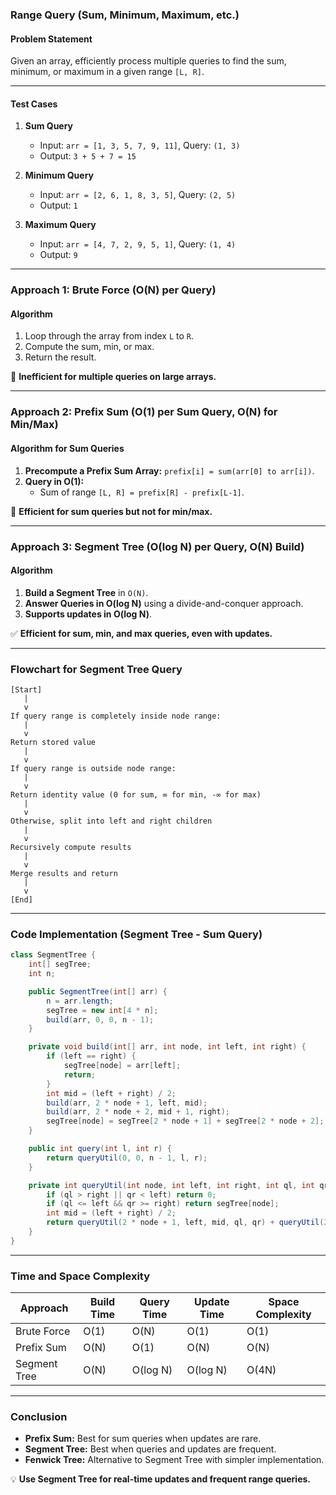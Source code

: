 ### **Range Query (Sum, Minimum, Maximum, etc.)**  

#### **Problem Statement**  
Given an array, efficiently process multiple queries to find the sum, minimum, or maximum in a given range `[L, R]`.  

---  

#### **Test Cases**  
1. **Sum Query**  
   - Input: `arr = [1, 3, 5, 7, 9, 11]`, Query: `(1, 3)`  
   - Output: `3 + 5 + 7 = 15`  

2. **Minimum Query**  
   - Input: `arr = [2, 6, 1, 8, 3, 5]`, Query: `(2, 5)`  
   - Output: `1`  

3. **Maximum Query**  
   - Input: `arr = [4, 7, 2, 9, 5, 1]`, Query: `(1, 4)`  
   - Output: `9`  

---  

### **Approach 1: Brute Force (O(N) per Query)**  
#### **Algorithm**  
1. Loop through the array from index `L` to `R`.  
2. Compute the sum, min, or max.  
3. Return the result.  

🔴 **Inefficient for multiple queries on large arrays.**  

---  

### **Approach 2: Prefix Sum (O(1) per Sum Query, O(N) for Min/Max)**  
#### **Algorithm for Sum Queries**  
1. **Precompute a Prefix Sum Array:** `prefix[i] = sum(arr[0] to arr[i])`.  
2. **Query in O(1):**  
   - Sum of range `[L, R] = prefix[R] - prefix[L-1]`.  

🔵 **Efficient for sum queries but not for min/max.**  

---  

### **Approach 3: Segment Tree (O(log N) per Query, O(N) Build)**  
#### **Algorithm**  
1. **Build a Segment Tree** in `O(N)`.  
2. **Answer Queries in O(log N)** using a divide-and-conquer approach.  
3. **Supports updates in O(log N)**.  

✅ **Efficient for sum, min, and max queries, even with updates.**  

---

### **Flowchart for Segment Tree Query**
```
[Start]
   |
   v
If query range is completely inside node range:
   |
   v
Return stored value
   |
   v
If query range is outside node range:
   |
   v
Return identity value (0 for sum, ∞ for min, -∞ for max)
   |
   v
Otherwise, split into left and right children
   |
   v
Recursively compute results
   |
   v
Merge results and return
   |
   v
[End]
```

---

### **Code Implementation (Segment Tree - Sum Query)**
```java
class SegmentTree {
    int[] segTree;
    int n;

    public SegmentTree(int[] arr) {
        n = arr.length;
        segTree = new int[4 * n];
        build(arr, 0, 0, n - 1);
    }

    private void build(int[] arr, int node, int left, int right) {
        if (left == right) {
            segTree[node] = arr[left];
            return;
        }
        int mid = (left + right) / 2;
        build(arr, 2 * node + 1, left, mid);
        build(arr, 2 * node + 2, mid + 1, right);
        segTree[node] = segTree[2 * node + 1] + segTree[2 * node + 2]; // Sum
    }

    public int query(int l, int r) {
        return queryUtil(0, 0, n - 1, l, r);
    }

    private int queryUtil(int node, int left, int right, int ql, int qr) {
        if (ql > right || qr < left) return 0;
        if (ql <= left && qr >= right) return segTree[node];
        int mid = (left + right) / 2;
        return queryUtil(2 * node + 1, left, mid, ql, qr) + queryUtil(2 * node + 2, mid + 1, right, ql, qr);
    }
}
```

---

### **Time and Space Complexity**
| Approach       | Build Time | Query Time | Update Time | Space Complexity |
|---------------|------------|------------|------------|------------------|
| Brute Force   | O(1)       | O(N)       | O(1)       | O(1)             |
| Prefix Sum    | O(N)       | O(1)       | O(N)       | O(N)             |
| Segment Tree  | O(N)       | O(log N)   | O(log N)   | O(4N)            |

---

### **Conclusion**
- **Prefix Sum:** Best for sum queries when updates are rare.  
- **Segment Tree:** Best when queries and updates are frequent.  
- **Fenwick Tree:** Alternative to Segment Tree with simpler implementation.  

💡 **Use Segment Tree for real-time updates and frequent range queries.**
